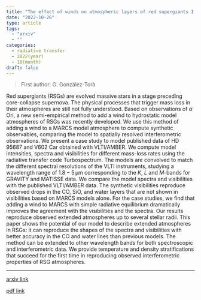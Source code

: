 ```yaml
---
title: "The effect of winds on atmospheric layers of red supergiants I. Modelling for interferometric observations"
date: "2022-10-26"
type: article
tags:
  - "arxiv"
  - ""
categories:
  - radiative transfer
  - 2022(year)
  - 10(month)
draft: false
---
```


> First author: G. González-Torà

 Red supergiants (RSGs) are evolved massive stars in a stage preceding
core-collapse supernova. The physical processes that trigger mass loss in their
atmospheres are still not fully understood. Based on observations of $\alpha$
Ori, a new semi-empirical method to add a wind to hydrostatic model atmospheres
of RSGs was recently developed. We use this method of adding a wind to a MARCS
model atmosphere to compute synthetic observables, comparing the model to
spatially resolved interferometric observations. We present a case study to
model published data of HD 95687 and V602 Car obtained with VLTI/AMBER. We
compute model intensities, spectra and visibilities for different mass-loss
rates using the radiative transfer code Turbospectrum. The models are convolved
to match the different spectral resolutions of the VLTI instruments, studying a
wavelength range of $1.8-5\,\mathrm{\mu m}$ corresponding to the $K$, $L$ and
$M$-bands for GRAVITY and MATISSE data. We compare the model spectra and
visibilities with the published VLTI/AMBER data. The synthetic visibilities
reproduce observed drops in the CO, SiO, and water layers that are not shown in
visibilities based on MARCS models alone. For the case studies, we find that
adding a wind to MARCS with simple radiative equilibrium dramatically improves
the agreement with the visibilities and the spectra. Our results reproduce
observed extended atmospheres up to several stellar radii. This paper shows the
potential of our model to describe extended atmospheres in RSGs: it can
reproduce the shapes of the spectra and visibilities with better accuracy in
the CO and water lines than previous models. The method can be extended to
other wavelength bands for both spectroscopic and interferometric data. We
provide temperature and density stratifications that succeed for the first time
in reproducing observed interferometric properties of RSG atmospheres.

---
[arxiv link](http://arxiv.org/abs/2210.14940v1)

[pdf link](http://arxiv.org/pdf/2210.14940v1)
